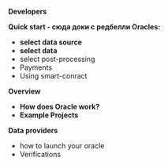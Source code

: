 **Developers**

**Quick start - cюда доки с редбелли
Oracles:**

- **select data source**
- **select data**
- select post-processing
- Payments
- Using smart-conract

**Overview**

- **How does Oracle work?**
- **Example Projects**

**Data providers**

- how to launch your oracle
- Verifications